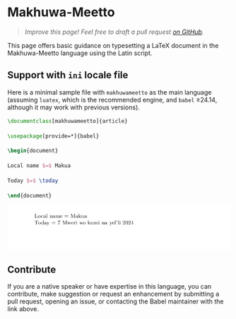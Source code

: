 # Makhuwa-Meetto

<blockquote>
  <p><em>Improve this page! Feel free to draft a pull request <a href="https://github.com/latex3/babel/tree/docs/docs">on GitHub</a>.</em></p>
</blockquote>

This page offers basic guidance on typesetting a LaTeX document in the
Makhuwa-Meetto language using the Latin script.

## Support with `ini` locale file

Here is a minimal sample file with `makhuwameetto` as the main language
(assuming `luatex`, which is the recommended engine, and `babel` ≥24.14,
although it may work with previous versions).

```tex
\documentclass[makhuwameetto]{article}

\usepackage[provide=*]{babel}

\begin{document}

Local name $=$ Makua

Today $=$ \today

\end{document}
```

![](../media/locale-makhuwameetto.png)

## Contribute

If you are a native speaker or have expertise in this language, you can
contribute, make suggestion or request an enhancement by submitting a
pull request, opening an issue, or contacting the Babel maintainer with
the link above.